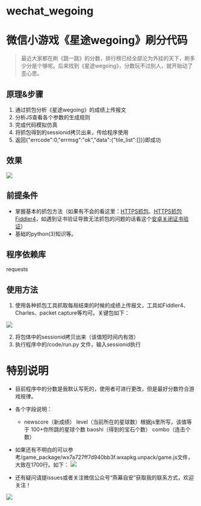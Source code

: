 # wechat_wegoing
# 微信小游戏《星途wegoing》刷分代码

> 最近大家都在刷《跳一跳》的分数，排行榜已经全部沦为外挂的天下，刷多少分是个够呢。后来找到《星途wegoing》，分数玩不过别人，就开始动了歪心思。

## 原理&步骤

1. 通过抓包分析《星途wegoing》的成绩上传报文
2. 分析JS查看各个参数的生成规则
3. 完成代码模拟仿真
4. 将抓包得到的sessionid拷贝出来，传给程序使用
5. 返回{"errcode":0,"errmsg":"ok","data":{"tile_list":[]}}即成功

## 效果

![](https://github.com/Mocha-L/wechat_wegoing/blob/master/image/my_score.png)

## 前提条件
* 掌握基本的抓包方法（如果有不会的看这里：[HTTPS抓包](http://mp.weixin.qq.com/s/JxJWZk-uMMjLcLQFTQ7thA)、[HTTPS抓包Fiddler4](http://mp.weixin.qq.com/s/dwJCfcPLY2Nxf_R8O4R__A)，如遇到证书验证导致无法抓包的问题的话看这个[安卓关闭证书验证](https://mp.weixin.qq.com/s/vA7u2f8NXiDW--IU50e_cQ)）
* 基础的python(3)知识等。

## 程序依赖库
  requests

## 使用方法

1. 使用各种抓包工具抓取每局结束的时候的成绩上传报文，工具如Fiddler4、Charles、packet capture等均可。关键包如下：

![](https://github.com/Mocha-L/wechat_wegoing/blob/master/image/packet.png)

2. 将包体中的sessionid拷贝出来（该值短时间内有效）
3. 执行程序中的/code/run.py 文件，输入sessionid执行

# 特别说明

* 目前程序中的分数是我默认写死的，使用者可进行更改，但是最好分数符合游戏规律。
* 各个字段说明：
    
    * newscore（新成绩） 
      level（当前所在的星球数）根据js里所写，该值等于 100+你所跳的星球个数 
      baoshi（得到的宝石个数）
      combo（连击个数）
* 如果还有不明白的可以参考/game_package/wx7a727ff7d940bb3f.wxapkg.unpack/game.js文件，大致在1700行。如下：
![](https://github.com/Mocha-L/wechat_wegoing/blob/master/image/gamejs.png)

* 还有疑问请提issues或者关注微信公众号“燕幕自安”获取我的联系方式，欢迎关注！

![](https://github.com/Mocha-L/Fitness_wxApp/blob/master/res/my_qr2.jpg)



